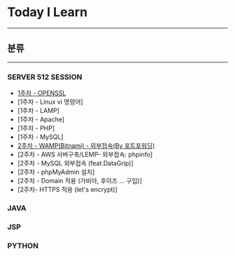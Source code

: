 # Today I Learn
***


## 분류
***

### SERVER 512 SESSION

* [1주차 - OPENSSL](https://github.com/park-jinhyuk/TIL/wiki/LAMP---OPENSSL)
* [1주차 - Linux vi 명령어]
* [1주차 - LAMP]
* [1주차 - Apache]
* [1주차 - PHP]
* [1주차 - MySQL]
* [2주차 - WAMP(Bitnami) - 외부접속(By 포트포워딩)](https://github.com/park-jinhyuk/TIL/wiki/WAMP(Bitnami)---%EC%99%B8%EB%B6%80%EC%A0%91%EC%86%8D(BY-%ED%8F%AC%ED%8A%B8%ED%8F%AC%EC%9B%8C%EB%94%A9))
* [2주차 - AWS 서버구축/LEMP- 외부접속: phpinfo]
* [2주차 - MySQL 외부접속 (feat.DataGrip)]
* [2주차 - phpMyAdmin 설치]
* [2주차 - Domain 적용 (가비아, 후이즈 ... 구입)]
* [2주차- HTTPS 적용 (let's encrypt)]


### JAVA


### JSP


### PYTHON
